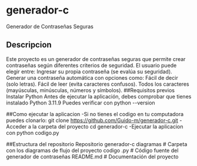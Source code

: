 # generador-c
Generador de Contraseñas Seguras

## Descripcion
Este proyecto es un generador de contraseñas seguras que permite crear contraseñas según diferentes criterios de seguridad.
El usuario puede elegir entre:
  Ingresar su propia contraseña (se evalúa su seguridad).
Generar una contraseña automática con opciones como:
  Fácil de decir (solo letras).
  Fácil de leer (evita caracteres confusos).
  Todos los caracteres (mayúsculas, minúsculas, números y símbolos).
##Requisitos previos
Instalar Python
Antes de ejecutar la aplicación, debes comprobar que tienes instalado Python 3.11.9 
Puedes verificar con python --version

##Como ejecutar la aplicacion
-Si no tienes el codigo en tu computadora puedes clonarlo:
git clone https://github.com/Guido-m/generador-c.git
-Acceder a la carpeta del proyecto
cd generador-c
-Ejecutar la aplicacion con python codigo.py

##Estructura del repositorio
Repositorio generador-c
diagramas # Carpeta con los diagramas de flujo del proyecto
codigo .py # Código fuente del generador de contraseñas
README.md # Documentación del proyecto



